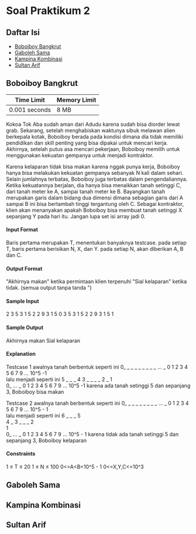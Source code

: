 # Soal Praktikum 2
## Daftar Isi
- [Boboiboy Bangkrut](#boboiboy-bangkrut)
- [Gaboleh Sama](#gaboleh-sama)
- [Kampina Kombinasi](#kampina-kombinasi)
- [Sultan Arif](#sultan-arif)

## Boboiboy Bangkrut
| Time Limit | Memory Limit |
|---|:---|
| 0.001 seconds	| 8 MB |

Kokoa Tok Aba sudah aman dari Adudu karena sudah bisa diorder lewat grab. Sekarang,  setelah menghabiskan waktunya sibuk melawan alien berkepala kotak, Boboiboy berada pada kondisi dimana dia tidak memiliki pendidikan dan skill penting yang bisa dipakai untuk mencari kerja. Akhirnya, setelah putus asa mencari pekerjaan, Boboiboy memilih untuk menggunakan kekuatan gempanya untuk menjadi kontraktor. 

Karena kelaparan tidak bisa makan karena nggak punya kerja, Boboiboy hanya bisa melakukan kekuatan gempanya sebanyak N kali dalam sehari. Selain jumlahnya terbatas, Boboiboy juga terbatas dalam pengendaliannya. Ketika kekuatannya berjalan, dia hanya bisa menaikkan tanah setinggi C, dari tanah meter ke A, sampai tanah meter ke B. Bayangkan tanah merupakan garis dalam bidang dua dimensi dimana sebagian garis dari A sampai B ini bisa bertambah tinggi tergantung oleh C. 
Sebagai kontraktor, klien akan menanyakan apakah Boboiboy bisa membuat tanah setinggi X sepanjang Y pada hari itu. 
Jangan lupa set isi array jadi 0. 

#### Input Format 
Baris pertama merupakan T, menentukan banyaknya testcase. pada setiap T,
baris pertama berisikan N, X, dan Y.
pada setiap N, akan diberikan A, B dan C. 

#### Output Format 
"Akhirnya makan" ketika permintaan klien terpenuhi 
"Sial kelaparan" ketika tidak. (semua output tanpa tanda ") 
#### Sample Input
2 
3 5 3 
1 5 2 
2 9 3 
1 5 0 
3 5 3 
1 5 2 
2 9 3 
1 5 1 

#### Sample Output
Akhirnya makan 
Sial kelaparan

#### Explanation 

Testcase 1 
awalnya tanah berbentuk seperti ini 
0_ _ _ _ _ _ _ _ _ ... _ 
 0 1 2 3 4 5 6 7 9 ... 10^5 -1   
lalu menjadi seperti ini 
5      _ _ _ 
4 
3    _       _ _ _ 
2  _ 
1       
0_                 ... _ 
 0 1 2 3 4 5 6 7 9 ... 10^5 -1 
karena ada tanah setinggi 5 dan sepanjang 3, Boboiboy bisa makan 

Testcase 2 
awalnya tanah berbentuk seperti ini 
0_ _ _ _ _ _ _ _ _ ... _ 
 0 1 2 3 4 5 6 7 9 ... 10^5 - 1   
lalu menjadi seperti ini 
6      _ _ _
5        
4    _ 
3            _ _ _ 
2  
1       
0_                 ... _ 
 0 1 2 3 4 5 6 7 9 ... 10^5 - 1 
karena tidak ada tanah setinggi 5 dan sepanjang 3, Boboiboy kelaparan 

#### Constraints 
1 ≤ T ≤ 20 
1 ≤ N ≤ 100 
0<=A<B<10^5 - 1 
0<=X,Y,C<=10^3

## Gaboleh Sama

## Kampina Kombinasi

## Sultan Arif
